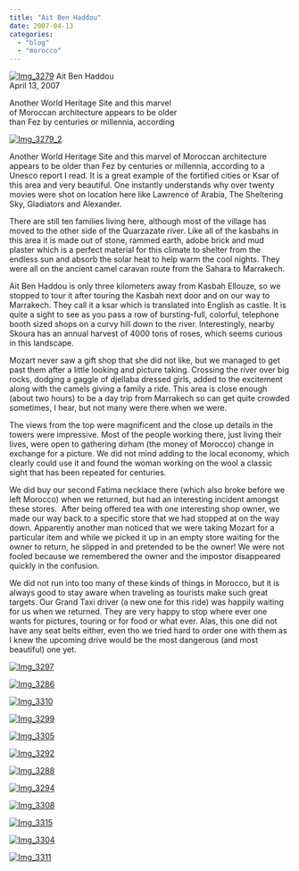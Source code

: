 ```yaml
---
title: "Ait Ben Haddou"
date: 2007-04-13
categories: 
  - "blog"
  - "morocco"
---
```


 [![Img_3279](https://pub-ac94b3f306b24c0dba4238943c97f2e1.r2.dev/soultravelers3/images/2008/03/25/img_3279.png "Img_3279")](https://pub-ac94b3f306b24c0dba4238943c97f2e1.r2.dev/photos/uncategorized/2008/03/25/img_3279.png) Ait Ben Haddou  
April 13, 2007

Another World Heritage Site and this marvel  
of Moroccan architecture appears to be older  
than Fez by centuries or millennia, according

<!--more-->

[![Img_3279_2](https://pub-ac94b3f306b24c0dba4238943c97f2e1.r2.dev/soultravelers3/images/2008/03/25/img_3279_2.png "Img_3279_2")](https://pub-ac94b3f306b24c0dba4238943c97f2e1.r2.dev/photos/uncategorized/2008/03/25/img_3279_2.png)

  
Another World Heritage Site and this marvel of Moroccan architecture appears to be older than Fez by centuries or millennia, according to a Unesco report I read. It is a great example of the fortified cities or Ksar of this area and very beautiful. One instantly understands why over twenty movies were shot on location here like Lawrence of Arabia, The Sheltering Sky, Gladiators and Alexander.

There are still ten families living here, although most of the village has moved to the other side of the Quarzazate river. Like all of the kasbahs in this area it is made out of stone, rammed earth, adobe brick and mud plaster which is a perfect material for this climate to shelter from the endless sun and absorb the solar heat to help warm the cool nights. They were all on the ancient camel caravan route from the Sahara to Marrakech.

Ait Ben Haddou is only three kilometers away from Kasbah Ellouze, so we stopped to tour it after touring the Kasbah next door and on our way to Marrakech. They call it a ksar which is translated into English as castle. It is quite a sight to see as you pass a row of bursting-full, colorful, telephone booth sized shops on a curvy hill down to the river. Interestingly, nearby Skoura has an annual harvest of 4000 tons of roses, which seems curious in this landscape.

Mozart never saw a gift shop that she did not like, but we managed to get past them after a little looking and picture taking. Crossing the river over big rocks, dodging a gaggle of djellaba dressed girls, added to the excitement along with the camels giving a family a ride. This area is close enough (about two hours) to be a day trip from Marrakech so can get quite crowded sometimes, I hear, but not many were there when we were.

The views from the top were magnificent and the close up details in the towers were impressive. Most of the people working there, just living their lives, were open to gathering dirham (the money of Morocco) change in exchange for a picture. We did not mind adding to the local economy, which clearly could use it and found the woman working on the wool a classic sight that has been repeated for centuries.

We did buy our second Fatima necklace there (which also broke before we left Morocco) when we returned, but had an interesting incident amongst these stores.  After being offered tea with one interesting shop owner, we made our way back to a specific store that we had stopped at on the way down. Apparently another man noticed that we were taking Mozart for a particular item and while we picked it up in an empty store waiting for the owner to return, he slipped in and pretended to be the owner! We were not fooled because we remembered the owner and the impostor disappeared quickly in the confusion.

We did not run into too many of these kinds of things in Morocco, but it is always good to stay aware when traveling as tourists make such great targets. Our Grand Taxi driver (a new one for this ride) was happily waiting for us when we returned. They are very happy to stop where ever one wants for pictures, touring or for food or what ever. Alas, this one did not have any seat belts either, even tho we tried hard to order one with them as I knew the upcoming drive would be the most dangerous (and most beautiful) one yet.

[![Img_3297](https://pub-ac94b3f306b24c0dba4238943c97f2e1.r2.dev/soultravelers3/images/2008/03/25/img_3297.png "Img_3297")](https://pub-ac94b3f306b24c0dba4238943c97f2e1.r2.dev/photos/uncategorized/2008/03/25/img_3297.png)

[![Img_3286](https://pub-ac94b3f306b24c0dba4238943c97f2e1.r2.dev/soultravelers3/images/2008/03/25/img_3286.png "Img_3286")](https://pub-ac94b3f306b24c0dba4238943c97f2e1.r2.dev/photos/uncategorized/2008/03/25/img_3286.png)

[![Img_3310](https://pub-ac94b3f306b24c0dba4238943c97f2e1.r2.dev/soultravelers3/images/2008/03/25/img_3310.png "Img_3310")](https://pub-ac94b3f306b24c0dba4238943c97f2e1.r2.dev/photos/uncategorized/2008/03/25/img_3310.png)

[![Img_3299](https://pub-ac94b3f306b24c0dba4238943c97f2e1.r2.dev/soultravelers3/images/2008/03/25/img_3299.png "Img_3299")](https://pub-ac94b3f306b24c0dba4238943c97f2e1.r2.dev/photos/uncategorized/2008/03/25/img_3299.png)

[![Img_3305](https://pub-ac94b3f306b24c0dba4238943c97f2e1.r2.dev/soultravelers3/images/2008/03/25/img_3305.png "Img_3305")](https://pub-ac94b3f306b24c0dba4238943c97f2e1.r2.dev/photos/uncategorized/2008/03/25/img_3305.png)

[![Img_3292](https://pub-ac94b3f306b24c0dba4238943c97f2e1.r2.dev/soultravelers3/images/2008/03/25/img_3292.png "Img_3292")](https://pub-ac94b3f306b24c0dba4238943c97f2e1.r2.dev/photos/uncategorized/2008/03/25/img_3292.png)

[![Img_3288](https://pub-ac94b3f306b24c0dba4238943c97f2e1.r2.dev/soultravelers3/images/2008/03/25/img_3288.png "Img_3288")](https://pub-ac94b3f306b24c0dba4238943c97f2e1.r2.dev/photos/uncategorized/2008/03/25/img_3288.png)

[![Img_3294](https://pub-ac94b3f306b24c0dba4238943c97f2e1.r2.dev/soultravelers3/images/2008/03/25/img_3294.png "Img_3294")](https://pub-ac94b3f306b24c0dba4238943c97f2e1.r2.dev/photos/uncategorized/2008/03/25/img_3294.png)

[![Img_3308](https://pub-ac94b3f306b24c0dba4238943c97f2e1.r2.dev/soultravelers3/images/2008/03/25/img_3308.png "Img_3308")](https://pub-ac94b3f306b24c0dba4238943c97f2e1.r2.dev/photos/uncategorized/2008/03/25/img_3308.png)

[![Img_3315](https://pub-ac94b3f306b24c0dba4238943c97f2e1.r2.dev/soultravelers3/images/2008/03/25/img_3315.png "Img_3315")](https://pub-ac94b3f306b24c0dba4238943c97f2e1.r2.dev/photos/uncategorized/2008/03/25/img_3315.png)

[![Img_3304](https://pub-ac94b3f306b24c0dba4238943c97f2e1.r2.dev/soultravelers3/images/2008/03/25/img_3304.png "Img_3304")](https://pub-ac94b3f306b24c0dba4238943c97f2e1.r2.dev/photos/uncategorized/2008/03/25/img_3304.png)

[![Img_3311](https://pub-ac94b3f306b24c0dba4238943c97f2e1.r2.dev/soultravelers3/images/2008/03/25/img_3311.png "Img_3311")](https://pub-ac94b3f306b24c0dba4238943c97f2e1.r2.dev/photos/uncategorized/2008/03/25/img_3311.png)
